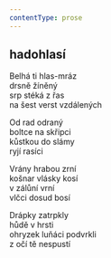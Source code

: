 ```yaml
---
contentType: prose
---
```


## hadohlasí

Belhá ti hlas-mráz  
drsně žíněný  
srp stéká z řas  
na šest verst vzdálených

Od rad odraný  
boltce na skřipci  
kůstkou do slámy  
ryjí rasíci

Vrány hrabou zrní  
košnar vlásky kosí  
v zálůní vrní  
vlčci dosud bosí

Drápky zatrpkly  
hůdě v hrsti  
ohryzek luňáci podvrkli  
z očí tě nespustí
